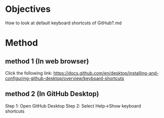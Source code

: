 # Objectives
How to look at default keyboard shortcuts of GitHub?.md
# Method 
## method 1 (In web browser)
Click the following link:
https://docs.github.com/en/desktop/installing-and-configuring-github-desktop/overview/keyboard-shortcuts
## method 2 (In GitHub Desktop)
Step 1:
Open GitHub Desktop
Step 2:
Select Help->Show keyboard shortcuts
